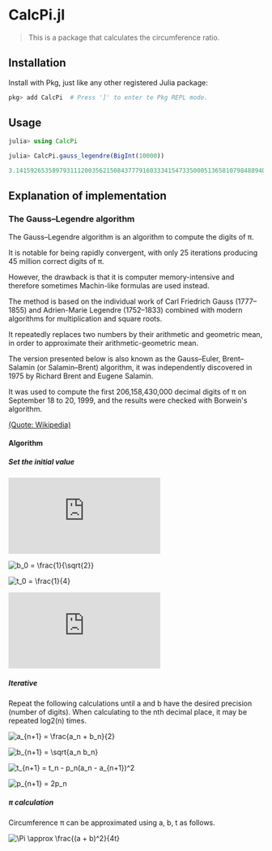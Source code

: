 # CalcPi.jl

> This is a package that calculates the circumference ratio.

## Installation

Install with Pkg, just like any other registered Julia package:

```julia
pkg> add CalcPi  # Press ']' to enter te Pkg REPL mode.
```

## Usage

```julia
julia> using CalcPi

julia> CalcPi.gauss_legendre(BigInt(10000))

3.14159265358979311120035621508437779160333415473350005136581079848894037301245
```

## Explanation of implementation

### The Gauss–Legendre algorithm

The Gauss–Legendre algorithm is an algorithm to compute the digits of π. 

It is notable for being rapidly convergent, with only 25 iterations producing 45 million correct digits of π.

However, the drawback is that it is computer memory-intensive and therefore sometimes Machin-like formulas are used instead.

The method is based on the individual work of Carl Friedrich Gauss (1777–1855) and Adrien-Marie Legendre (1752–1833) combined with modern algorithms for multiplication and square roots. 

It repeatedly replaces two numbers by their arithmetic and geometric mean, in order to approximate their arithmetic-geometric mean.

The version presented below is also known as the Gauss–Euler, Brent–Salamin (or Salamin–Brent) algorithm, it was independently discovered in 1975 by Richard Brent and Eugene Salamin. 

It was used to compute the first 206,158,430,000 decimal digits of π on September 18 to 20, 1999, and the results were checked with Borwein's algorithm.

[(Quote: Wikipedia)](https://en.wikipedia.org/wiki/Gauss%E2%80%93Legendre_algorithm)

#### Algorithm

##### Set the initial value

![a_0 = 1](https://latex.codecogs.com/png.latex?a_0&space;=&space;1)

![b_0 = \frac{1}{\sqrt{2}}](https://latex.codecogs.com/png.latex?b_0&space;=&space;\frac{1}{\sqrt{2}})

![t_0 = \frac{1}{4}](https://latex.codecogs.com/png.latex?t_0&space;=&space;\frac{1}{4})

![p_0 = 1](https://latex.codecogs.com/png.latex?p_0&space;=&space;1)

##### Iterative
Repeat the following calculations until a and b have the desired precision (number of digits).
When calculating to the nth decimal place, it may be repeated log2(n) times.

![a_{n+1} = \frac{a_n + b_n}{2}](https://latex.codecogs.com/png.latex?a_{n&plus;1}&space;=&space;\frac{a_n&space;&plus;&space;b_n}{2})

![b_{n+1} = \sqrt{a_n b_n}](https://latex.codecogs.com/png.latex?b_{n&plus;1}&space;=&space;\sqrt{a_n&space;b_n})

![t_{n+1} = t_n - p_n(a_n - a_{n+1})^2](https://latex.codecogs.com/png.latex?t_{n&plus;1}&space;=&space;t_n&space;-&space;p_n(a_n&space;-&space;a_{n&plus;1})^2)

![p_{n+1} = 2p_n](https://latex.codecogs.com/png.latex?p_{n&plus;1}&space;=&space;2p_n)

##### π calculation

Circumference π can be approximated using a, b, t as follows.

![\Pi \approx \frac{(a + b)^2}{4t}](https://latex.codecogs.com/png.latex?\Pi&space;\approx&space;\frac{(a&space;&plus;&space;b)^2}{4t})

